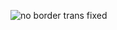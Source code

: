 ![no border trans fixed](https://user-images.githubusercontent.com/70033490/177016024-c6a60b68-4270-4e9c-a7cd-9c304b6eda54.png)

